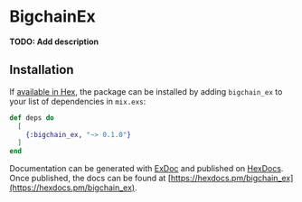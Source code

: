 # BigchainEx

**TODO: Add description**

## Installation

If [available in Hex](https://hex.pm/docs/publish), the package can be installed
by adding `bigchain_ex` to your list of dependencies in `mix.exs`:

```elixir
def deps do
  [
    {:bigchain_ex, "~> 0.1.0"}
  ]
end
```

Documentation can be generated with [ExDoc](https://github.com/elixir-lang/ex_doc)
and published on [HexDocs](https://hexdocs.pm). Once published, the docs can
be found at [https://hexdocs.pm/bigchain_ex](https://hexdocs.pm/bigchain_ex).

